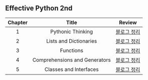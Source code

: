 ## Effective Python 2nd

Chapter | Title | Review 
 :--: | :--: | :--: |
1 | Pythonic Thinking |[블로그 정리](https://faceyourfear.tistory.com/47) |
2 | Lists and Dictionaries |[블로그 정리](https://faceyourfear.tistory.com/48) |
3 | Functions |[블로그 정리](https://faceyourfear.tistory.com/49) |
4 | Comprehensions and Generators |[블로그 정리](https://faceyourfear.tistory.com/50) |
5 | Classes and Interfaces |[블로그 정리](https://faceyourfear.tistory.com/51) |
